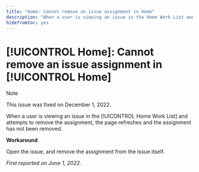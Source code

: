 ```yaml
---
title: "Home: Cannot remove an issue assignment in Home"
description: "When a user is viewing an issue in the Home Work List and attempts to remove the assignment, the page refreshes and the assignment has not been removed."
hidefromtoc: yes
---
```


# [!UICONTROL Home]: Cannot remove an issue assignment in [!UICONTROL Home]

>[!NOTE]
>
>This issue was fixed on December 1, 2022.

When a user is viewing an issue in the [!UICONTROL Home Work List] and attempts to remove the assignment, the page refreshes and the assignment has not been removed.

**Workaround**

Open the issue, and remove the assignment from the issue itself.

_First reported on June 1, 2022._

